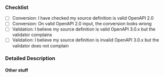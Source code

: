 <!--- Provide a general summary of the issue in the Title above -->

### Checklist

<!-- delete as appropriate -->

- [ ] Conversion: I have checked my source definition is valid OpenAPI 2.0
- [ ] Conversion: On valid OpenAPI 2.0 input, the conversion looks wrong
- [ ] Validation: I believe my source definition is valid OpenAPI 3.0.x but the validator complains
- [ ] Validation: I believe my source definition is invalid OpenAPI 3.0.x but the validator does not complain

<!--
For validating OpenAPI 2.0 definitions, we recommend the [bigstickcarpet swagger validator](http://bigstickcarpet.com/swagger-parser/www/index.html)
-->

### Detailed Description
<!--- Provide a detailed description of the bug, change or feature you are reporting -->


#### Other stuff

<!-- Please also let us know how you found out about swagger2openapi, and what version you are running -->


